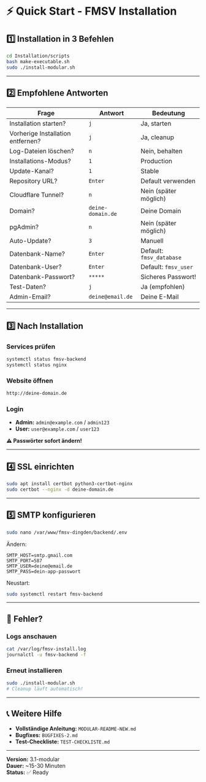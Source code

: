 # ⚡ Quick Start - FMSV Installation

## 1️⃣ Installation in 3 Befehlen

```bash
cd Installation/scripts
bash make-executable.sh
sudo ./install-modular.sh
```

---

## 2️⃣ Empfohlene Antworten

| Frage | Antwort | Bedeutung |
|-------|---------|-----------|
| Installation starten? | `j` | Ja, starten |
| Vorherige Installation entfernen? | `j` | Ja, cleanup |
| Log-Dateien löschen? | `n` | Nein, behalten |
| Installations-Modus? | `1` | Production |
| Update-Kanal? | `1` | Stable |
| Repository URL? | `Enter` | Default verwenden |
| Cloudflare Tunnel? | `n` | Nein (später möglich) |
| Domain? | `deine-domain.de` | Deine Domain |
| pgAdmin? | `n` | Nein (später möglich) |
| Auto-Update? | `3` | Manuell |
| Datenbank-Name? | `Enter` | Default: `fmsv_database` |
| Datenbank-User? | `Enter` | Default: `fmsv_user` |
| Datenbank-Passwort? | `*****` | Sicheres Passwort! |
| Test-Daten? | `j` | Ja (empfohlen) |
| Admin-Email? | `deine@email.de` | Deine E-Mail |

---

## 3️⃣ Nach Installation

### Services prüfen
```bash
systemctl status fmsv-backend
systemctl status nginx
```

### Website öffnen
```bash
http://deine-domain.de
```

### Login
- **Admin:** `admin@example.com` / `admin123`
- **User:** `user@example.com` / `user123`

**⚠️ Passwörter sofort ändern!**

---

## 4️⃣ SSL einrichten

```bash
sudo apt install certbot python3-certbot-nginx
sudo certbot --nginx -d deine-domain.de
```

---

## 5️⃣ SMTP konfigurieren

```bash
sudo nano /var/www/fmsv-dingden/backend/.env
```

Ändern:
```env
SMTP_HOST=smtp.gmail.com
SMTP_PORT=587
SMTP_USER=deine@email.de
SMTP_PASS=dein-app-passwort
```

Neustart:
```bash
sudo systemctl restart fmsv-backend
```

---

## 🐛 Fehler?

### Logs anschauen
```bash
cat /var/log/fmsv-install.log
journalctl -u fmsv-backend -f
```

### Erneut installieren
```bash
sudo ./install-modular.sh
# Cleanup läuft automatisch!
```

---

## 📞 Weitere Hilfe

- **Vollständige Anleitung:** `MODULAR-README-NEW.md`
- **Bugfixes:** `BUGFIXES-2.md`
- **Test-Checkliste:** `TEST-CHECKLISTE.md`

---

**Version:** 3.1-modular  
**Dauer:** ~15-30 Minuten  
**Status:** ✅ Ready
